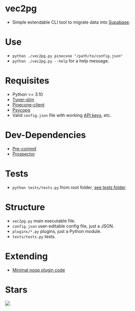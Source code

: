 # vec2pg

- Simple extendable CLI tool to migrate data into [Supabase](https://supabase.com).


# Use

- `python ./vec2pg.py pinecone "/path/to/config.json"`
- `python ./vec2pg.py --help` for a help message.


# Requisites

- Python >= 3.10
- [Typer-slim](https://typer.tiangolo.com/#typer-slim)
- [Pinecone-client](https://github.com/pinecone-io/pinecone-python-client)
- [Psycopg](https://www.psycopg.org/psycopg3/docs)
- Valid `config.json` file with working [API keys](https://docs.pinecone.io/guides/get-started/quickstart#2-get-your-api-key), etc.


# Dev-Dependencies

- [Pre-commit](https://pre-commit.com)
- [Prospector](https://github.com/PyCQA/prospector)


# Tests

- `python tests/tests.py` from root folder, [see tests folder](https://github.com/supabase-community/vec2pg/tree/main/tests).


# Structure

- `vec2pg.py` main executable file.
- `config.json` user-editable config file, just a JSON.
- `plugins/*.py` plugins, just a Python module.
- `tests/tests.py` tests.


# Extending

- [Minimal noop plugin code](https://github.com/supabase-community/vec2pg/blob/main/tests/tests.py#L17)


# Stars

![](https://starchart.cc/supabase-community/vec2pg.svg)
